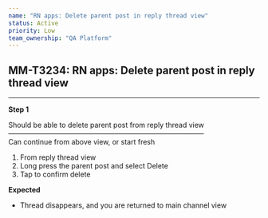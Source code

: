 ```yaml
---
name: "RN apps: Delete parent post in reply thread view"
status: Active
priority: Low
team_ownership: "QA Platform"
---
```


## MM-T3234: RN apps: Delete parent post in reply thread view

---

**Step 1**

Should be able to delete parent post from reply thread view\
————————————————————————————\
Can continue from above view, or start fresh

1. From reply thread view
2. Long press the parent post and select Delete
3. Tap to confirm delete

**Expected**

- Thread disappears, and you are returned to main channel view
